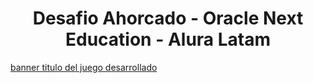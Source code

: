 <h1 align="center"> Desafio Ahorcado - Oracle Next Education - Alura Latam </h1>

[banner titulo del juego desarrollado](https://user-images.githubusercontent.com/101117763/172735023-61662534-30c1-438d-95bd-197b99d637b7.png)

